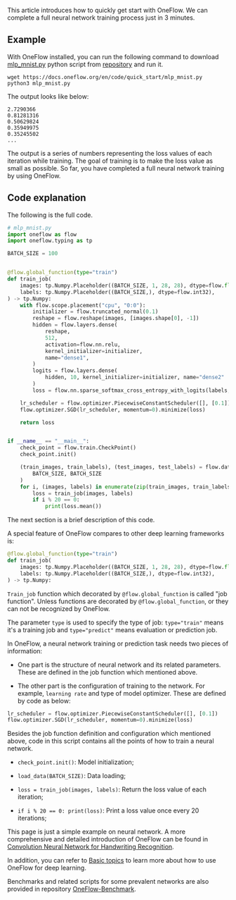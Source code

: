 This article introduces how to quickly get start with OneFlow. We can complete a full neural network training process just in 3 minutes.

## Example
With OneFlow installed, you can run the following command to download [mlp_mnist.py](https://github.com/Oneflow-Inc/oneflow-documentation/blob/master/en/docs/code/quick_start/mlp_mnist.py) python script from [repository](https://github.com/Oneflow-Inc/oneflow-documentation.git) and run it.

```shell
wget https://docs.oneflow.org/en/code/quick_start/mlp_mnist.py
python3 mlp_mnist.py
```

The output looks like below:
```
2.7290366
0.81281316
0.50629824
0.35949975
0.35245502
...
```

The output is a series of numbers representing the loss values of each iteration while training. The goal of training is to make the loss value as small as possible. So far, you have completed a full neural network training by using OneFlow.

## Code explanation
The following is the full code.
```python
# mlp_mnist.py
import oneflow as flow
import oneflow.typing as tp

BATCH_SIZE = 100


@flow.global_function(type="train")
def train_job(
    images: tp.Numpy.Placeholder((BATCH_SIZE, 1, 28, 28), dtype=flow.float),
    labels: tp.Numpy.Placeholder((BATCH_SIZE,), dtype=flow.int32),
) -> tp.Numpy:
    with flow.scope.placement("cpu", "0:0"):
        initializer = flow.truncated_normal(0.1)
        reshape = flow.reshape(images, [images.shape[0], -1])
        hidden = flow.layers.dense(
            reshape,
            512,
            activation=flow.nn.relu,
            kernel_initializer=initializer,
            name="dense1",
        )
        logits = flow.layers.dense(
            hidden, 10, kernel_initializer=initializer, name="dense2"
        )
        loss = flow.nn.sparse_softmax_cross_entropy_with_logits(labels, logits)

    lr_scheduler = flow.optimizer.PiecewiseConstantScheduler([], [0.1])
    flow.optimizer.SGD(lr_scheduler, momentum=0).minimize(loss)

    return loss


if __name__ == "__main__":
    check_point = flow.train.CheckPoint()
    check_point.init()

    (train_images, train_labels), (test_images, test_labels) = flow.data.load_mnist(
        BATCH_SIZE, BATCH_SIZE
    )
    for i, (images, labels) in enumerate(zip(train_images, train_labels)):
        loss = train_job(images, labels)
        if i % 20 == 0:
            print(loss.mean())
```

The next section is a brief description of this code.

A special feature of OneFlow compares to other deep learning frameworks is:
```python
@flow.global_function(type="train")
def train_job(
    images: tp.Numpy.Placeholder((BATCH_SIZE, 1, 28, 28), dtype=flow.float),
    labels: tp.Numpy.Placeholder((BATCH_SIZE,), dtype=flow.int32),
) -> tp.Numpy:
```
`Train_job` function which decorated by `@flow.global_function` is called "job function". Unless functions are decorated by `@flow.global_function`, or they can not be recognized by OneFlow. 

The parameter `type` is used to specify the type of job: `type="train"` means it's a training job and `type="predict"` means evaluation or prediction job.

In OneFlow, a neural network training or prediction task needs two pieces of information:

* One part is the structure of neural network and its related parameters. These are defined in the job function which mentioned above.

* The other part is the configuration of training to the network. For example, `learning rate` and type of model optimizer. These are defined by code as below:

```python
lr_scheduler = flow.optimizer.PiecewiseConstantScheduler([], [0.1])
flow.optimizer.SGD(lr_scheduler, momentum=0).minimize(loss)
```

Besides the job function definition and configuration which mentioned above, code in this script contains all the points of how to train a neural network.

* `check_point.init()`: Model initialization;

* `load_data(BATCH_SIZE)`: Data loading;

* `loss = train_job(images, labels)`: Return the loss value of each iteration;

* `if i % 20 == 0: print(loss)`: Print a loss value once every 20 iterations;

This page is just a simple example on neural network. 
A more comprehensive and detailed introduction of OneFlow can be found in [Convolution Neural Network for Handwriting Recognition](lenet_mnist.md). 

In addition, you can refer to [Basic topics](../basics_topics/data_input.md) to learn more about how to use OneFlow for deep learning.

Benchmarks and related scripts for some prevalent networks are also provided in repository [OneFlow-Benchmark](https://github.com/Oneflow-Inc/OneFlow-Benchmark).
